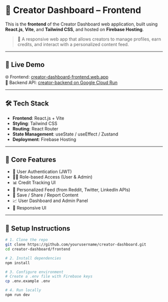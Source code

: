 # 🎨 Creator Dashboard – Frontend

This is the **frontend** of the Creator Dashboard web application, built using **React.js**, **Vite**, and **Tailwind CSS**, and hosted on **Firebase Hosting**.

> 📌 A responsive web app that allows creators to manage profiles, earn credits, and interact with a personalized content feed.

---

## 🚀 Live Demo

🌐 Frontend: [creator-dashboard-frontend.web.app](https://creator-dashboard-frontend.web.app)  
🔗 Backend API: [creator-backend on Google Cloud Run](https://creator-dashboard-backend-bt5t.onrender.com)

---

## 🛠️ Tech Stack

- **Frontend**: React.js + Vite
- **Styling**: Tailwind CSS
- **Routing**: React Router
- **State Management**: useState / useEffect / Zustand
- **Deployment**: Firebase Hosting

---

## 🔐 Core Features

- 🔑 User Authentication (JWT)
- 🧑‍⚖️ Role-based Access (User & Admin)
- 📊 Credit Tracking UI
- 📰 Personalized Feed (from Reddit, Twitter, LinkedIn APIs)
- 💾 Save / Share / Report Content
- 📈 User Dashboard and Admin Panel
- 📱 Responsive UI

---

## 🔧 Setup Instructions

```bash
# 1. Clone the repo
git clone https://github.com/yourusername/creator-dashboard.git
cd creator-dashboard/frontend

# 2. Install dependencies
npm install

# 3. Configure environment
# Create a .env file with Firebase keys
cp .env.example .env

# 4. Run locally
npm run dev
```

